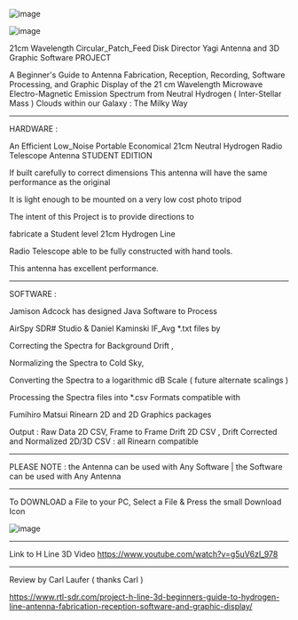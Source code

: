 ![image](https://github.com/user-attachments/assets/43eade51-8f59-4f22-85b7-6dee1f250e02)





![image](https://github.com/user-attachments/assets/036ca466-0cfa-4eef-92a9-42fe5dcdc674)







21cm Wavelength  Circular_Patch_Feed  Disk  Director Yagi  Antenna and 3D Graphic Software PROJECT


A Beginner's Guide to Antenna Fabrication, Reception, Recording, Software Processing, and Graphic Display
of the 21 cm Wavelength Microwave Electro-Magnetic Emission Spectrum
from Neutral Hydrogen ( Inter-Stellar Mass ) Clouds within our Galaxy : The Milky Way

_________________________________________
HARDWARE :

An Efficient    Low_Noise Portable   Economical
21cm Neutral Hydrogen Radio Telescope Antenna STUDENT EDITION

If built carefully to correct dimensions This antenna will have the same
performance as the original


It is light enough to be mounted on a very low cost photo tripod 

The intent of this Project is to provide directions to 

fabricate a Student level 21cm Hydrogen Line

Radio Telescope able to be fully constructed with hand tools. 

This antenna has excellent performance.

________________________________________
SOFTWARE :

Jamison Adcock has designed Java Software to Process 

AirSpy SDR# Studio & Daniel Kaminski IF_Avg *.txt files by

Correcting the Spectra for Background Drift , 

Normalizing the Spectra to Cold Sky,  

Converting the Spectra to a logarithmic dB Scale  ( future alternate scalings ) 

Processing the Spectra files into *.csv Formats  compatible with

Fumihiro Matsui Rinearn 2D and 2D Graphics packages

Output : Raw Data 2D CSV, Frame to Frame Drift 2D CSV , Drift Corrected and Normalized 2D/3D CSV : all Rinearn compatible

________________________________________________
PLEASE NOTE : 
    the Antenna  can be used with Any Software |
    the Software can be used with Any Antenna 
_______________________________________________

To DOWNLOAD a File  to your PC, Select a File & Press the small Download Icon 

![image](https://github.com/user-attachments/assets/0b854c90-f387-4875-803a-91b254675598)

_________________________________________________________________________________

Link to H Line 3D  Video 
https://www.youtube.com/watch?v=g5uV6zI_978
______________________________________________________________________________

Review by Carl Laufer  (   thanks Carl   )

https://www.rtl-sdr.com/project-h-line-3d-beginners-guide-to-hydrogen-line-antenna-fabrication-reception-software-and-graphic-display/
